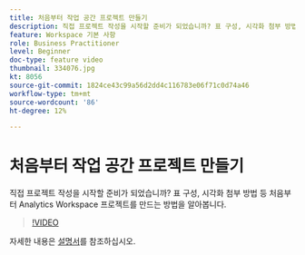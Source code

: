 ```yaml
---
title: 처음부터 작업 공간 프로젝트 만들기
description: 직접 프로젝트 작성을 시작할 준비가 되었습니까? 표 구성, 시각화 첨부 방법 등 처음부터 Analytics Workspace 프로젝트를 만드는 방법을 알아봅니다.
feature: Workspace 기본 사항
role: Business Practitioner
level: Beginner
doc-type: feature video
thumbnail: 334076.jpg
kt: 8056
source-git-commit: 1824ce43c99a56d2dd4c116783e06f71c0d74a46
workflow-type: tm+mt
source-wordcount: '86'
ht-degree: 12%

---
```



# 처음부터 작업 공간 프로젝트 만들기

직접 프로젝트 작성을 시작할 준비가 되었습니까? 표 구성, 시각화 첨부 방법 등 처음부터 Analytics Workspace 프로젝트를 만드는 방법을 알아봅니다.

>[!VIDEO](https://video.tv.adobe.com/v/334076/?quality=12&learn=on)

자세한 내용은 [설명서](https://experienceleague.adobe.com/docs/analytics/analyze/analysis-workspace/home.html?lang=en)를 참조하십시오.
